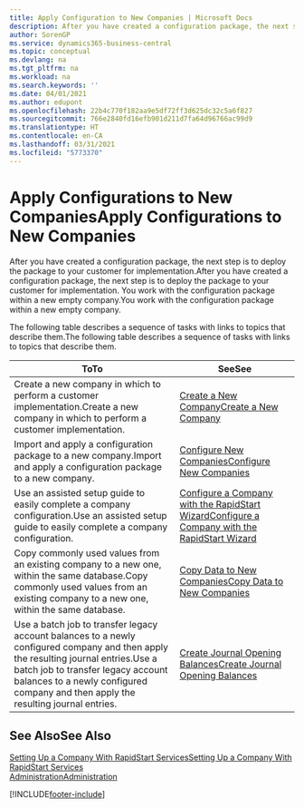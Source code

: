 ```yaml
---
title: Apply Configuration to New Companies | Microsoft Docs
description: After you have created a configuration package, the next step is to deploy the package to your customer for implementation. You use the configuration with a new empty company.
author: SorenGP
ms.service: dynamics365-business-central
ms.topic: conceptual
ms.devlang: na
ms.tgt_pltfrm: na
ms.workload: na
ms.search.keywords: ''
ms.date: 04/01/2021
ms.author: edupont
ms.openlocfilehash: 22b4c770f182aa9e5df72ff3d625dc32c5a6f827
ms.sourcegitcommit: 766e2840fd16efb901d211d7fa64d96766ac99d9
ms.translationtype: HT
ms.contentlocale: en-CA
ms.lasthandoff: 03/31/2021
ms.locfileid: "5773370"
---
```

# <a name="apply-configurations-to-new-companies"></a><span data-ttu-id="07215-104">Apply Configurations to New Companies</span><span class="sxs-lookup"><span data-stu-id="07215-104">Apply Configurations to New Companies</span></span>
<span data-ttu-id="07215-105">After you have created a configuration package, the next step is to deploy the package to your customer for implementation.</span><span class="sxs-lookup"><span data-stu-id="07215-105">After you have created a configuration package, the next step is to deploy the package to your customer for implementation.</span></span> <span data-ttu-id="07215-106">You work with the configuration package within a new empty company.</span><span class="sxs-lookup"><span data-stu-id="07215-106">You work with the configuration package within a new empty company.</span></span>  

 <span data-ttu-id="07215-107">The following table describes a sequence of tasks with links to topics that describe them.</span><span class="sxs-lookup"><span data-stu-id="07215-107">The following table describes a sequence of tasks with links to topics that describe them.</span></span>

|<span data-ttu-id="07215-108">**To**</span><span class="sxs-lookup"><span data-stu-id="07215-108">**To**</span></span>|<span data-ttu-id="07215-109">**See**</span><span class="sxs-lookup"><span data-stu-id="07215-109">**See**</span></span>|  
|------------|-------------|  
|<span data-ttu-id="07215-110">Create a new company in which to perform a customer implementation.</span><span class="sxs-lookup"><span data-stu-id="07215-110">Create a new company in which to perform a customer implementation.</span></span>|[<span data-ttu-id="07215-111">Create a New Company</span><span class="sxs-lookup"><span data-stu-id="07215-111">Create a New Company</span></span>](admin-how-to-create-a-new-company.md)|  
|<span data-ttu-id="07215-112">Import and apply a configuration package to a new company.</span><span class="sxs-lookup"><span data-stu-id="07215-112">Import and apply a configuration package to a new company.</span></span>|[<span data-ttu-id="07215-113">Configure New Companies</span><span class="sxs-lookup"><span data-stu-id="07215-113">Configure New Companies</span></span>](admin-how-to-configure-new-companies.md)|  
|<span data-ttu-id="07215-114">Use an assisted setup guide to easily complete a company configuration.</span><span class="sxs-lookup"><span data-stu-id="07215-114">Use an assisted setup guide to easily complete a company configuration.</span></span>|[<span data-ttu-id="07215-115">Configure a Company with the RapidStart Wizard</span><span class="sxs-lookup"><span data-stu-id="07215-115">Configure a Company with the RapidStart Wizard</span></span>](admin-how-to-configure-a-company-with-the-rapidstart-wizard.md)|
|<span data-ttu-id="07215-116">Copy commonly used values from an existing company to a new one, within the same database.</span><span class="sxs-lookup"><span data-stu-id="07215-116">Copy commonly used values from an existing company to a new one, within the same database.</span></span>|[<span data-ttu-id="07215-117">Copy Data to New Companies</span><span class="sxs-lookup"><span data-stu-id="07215-117">Copy Data to New Companies</span></span>](admin-how-to-copy-data-to-new-companies.md)|  
|<span data-ttu-id="07215-118">Use a batch job to transfer legacy account balances to a newly configured company and then apply the resulting journal entries.</span><span class="sxs-lookup"><span data-stu-id="07215-118">Use a batch job to transfer legacy account balances to a newly configured company and then apply the resulting journal entries.</span></span>|[<span data-ttu-id="07215-119">Create Journal Opening Balances</span><span class="sxs-lookup"><span data-stu-id="07215-119">Create Journal Opening Balances</span></span>](admin-how-to-create-journal-opening-balances.md)|  

## <a name="see-also"></a><span data-ttu-id="07215-120">See Also</span><span class="sxs-lookup"><span data-stu-id="07215-120">See Also</span></span>  
[<span data-ttu-id="07215-121">Setting Up a Company With RapidStart Services</span><span class="sxs-lookup"><span data-stu-id="07215-121">Setting Up a Company With RapidStart Services</span></span>](admin-set-up-a-company-with-rapidstart.md)  
[<span data-ttu-id="07215-122">Administration</span><span class="sxs-lookup"><span data-stu-id="07215-122">Administration</span></span>](admin-setup-and-administration.md)


[!INCLUDE[footer-include](includes/footer-banner.md)]
